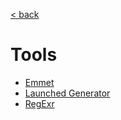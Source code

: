 [< back](../README.md)

# Tools
* [Emmet](https://docs.emmet.io/cheat-sheet/)
* [Launched Generator](http://launched.zerowidth.com/)
* [RegExr](http://regexr.com/)
